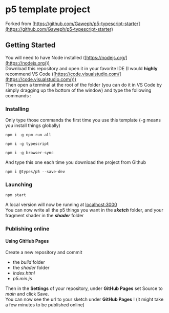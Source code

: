 # p5 template project

Forked from [https://github.com/Gaweph/p5-typescript-starter](https://github.com/Gaweph/p5-typescript-starter)

## Getting Started

You will need to have Node installed ([https://nodejs.org/](https://nodejs.org/))  
Download this repository and open it in your favorite IDE (I would **highly** recommend VS Code ([https://code.visualstudio.com/](https://code.visualstudio.com/)))  
Then open a terminal at the root of the folder (you can do it in VS Code by simply dragging up the bottom of the window) and type the following commands :

### Installing

Only type those commands the first time you use this template (-g means you install things globally)

```
npm i -g npm-run-all
```
```
npm i -g typescript
```
```
npm i -g browser-sync
```

And type this one each time you download the project from Github

```
npm i @types/p5 --save-dev
```

### Launching

```
npm start
```

A local version will now be running at [localhost:3000](http://localhost:3000)  
You can now write all the p5 things you want in the __*sketch*__ folder, and your fragment shader in the __*shader*__ folder

### Publishing online

#### Using GitHub Pages

Create a new repository and commit
* the *build* folder
* the *shader* folder
* *index.html*
* *p5.min.js*

Then in the **Settings** of your repository, under **GitHub Pages** set Source to *main* and click Save.  
You can now see the url to your sketch under **GitHub Pages** ! (it might take a few minutes to be published online)